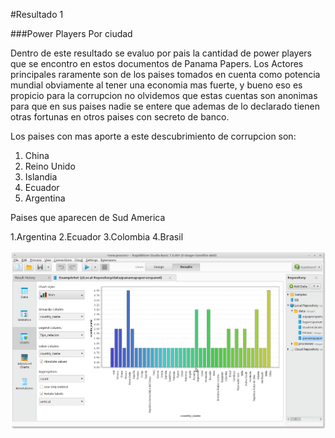 #Resultado 1

###Power Players Por ciudad 

Dentro de este resultado se evaluo por pais la cantidad de power players que se encontro en estos documentos de Panama Papers.
Los Actores principales raramente son de los paises tomados en cuenta como potencia mundial obviamente al tener una economia mas fuerte,
y bueno eso es propicio para la corrupcion no olvidemos que estas cuentas son anonimas para que en sus paises nadie se entere que ademas
de lo declarado tienen otras fortunas en otros paises con secreto de banco.

Los paises con mas aporte a este descubrimiento de corrupcion son:

1. China
2. Reino Unido
3. Islandia
4. Ecuador 
5. Argentina

Paises que aparecen de Sud America

1.Argentina 
2.Ecuador
3.Colombia
4.Brasil

![alt text](https://github.com/skogerinfest/uasb_analytics/blob/master/analisis1.png "Power Players Por Ciudad")



